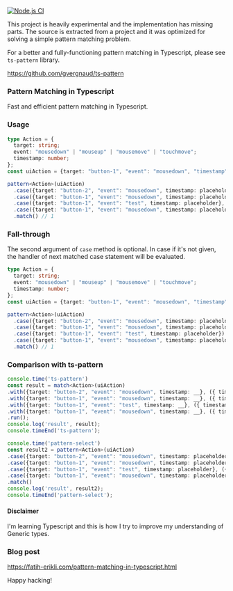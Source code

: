 [![Node.js CI](https://github.com/fatih-erikli/pattern-select/actions/workflows/node.js.yml/badge.svg)](https://github.com/fatih-erikli/pattern-select/actions/workflows/node.js.yml)

This project is heavily experimental and the implementation has missing parts. The source is extracted from a project and it was optimized for solving a simple pattern matching problem.

For a better and fully-functioning pattern matching in Typescript, please see `ts-pattern` library.

https://github.com/gvergnaud/ts-pattern

### Pattern Matching in Typescript

Fast and efficient pattern matching in Typescript.

### Usage

```typescript
type Action = {
  target: string;
  event: "mousedown" | "mouseup" | "mousemove" | "touchmove";
  timestamp: number;
};
const uiAction = {target: "button-1", "event": "mousedown", "timestamp": 1} as Action;

pattern<Action>(uiAction)
  .case({target: "button-2", "event": "mousedown", timestamp: placeholder}, ({ timestamp }) => timestamp)
  .case({target: "button-1", "event": "mousedown", timestamp: placeholder}, ({ timestamp }) => timestamp)
  .case({target: "button-1", "event": "test", timestamp: placeholder}, ({ timestamp }) => timestamp)
  .case({target: "button-1", "event": "mousedown", timestamp: placeholder}, ({ timestamp }) => timestamp)
  .match() // 1
```

### Fall-through

The second argument of `case` method is optional. In case if it's not given, the handler of next matched case statement will be evaluated.

```typescript
type Action = {
  target: string;
  event: "mousedown" | "mouseup" | "mousemove" | "touchmove";
  timestamp: number;
};
const uiAction = {target: "button-1", "event": "mousedown", "timestamp": 1} as Action;

pattern<Action>(uiAction)
  .case({target: "button-2", "event": "mousedown", timestamp: placeholder})
  .case({target: "button-1", "event": "mousedown", timestamp: placeholder})
  .case({target: "button-1", "event": "test", timestamp: placeholder})
  .case({target: "button-1", "event": "mousedown", timestamp: placeholder}, ({ timestamp }) => timestamp)
  .match() // 1
```

### Comparison with ts-pattern
```typescript
console.time('ts-pattern')
const result = match<Action>(uiAction)
.with({target: "button-2", "event": "mousedown", timestamp: __}, ({ timestamp }) => timestamp)
.with({target: "button-1", "event": "mousedown", timestamp: __}, ({ timestamp }) => timestamp)
.with({target: "button-1", "event": "test", timestamp: __}, ({ timestamp }) => timestamp)
.with({target: "button-1", "event": "mousedown", timestamp: __}, ({ timestamp }) => timestamp)
.run();
console.log('result', result);
console.timeEnd('ts-pattern');

console.time('pattern-select')
const result2 = pattern<Action>(uiAction)
.case({target: "button-2", "event": "mousedown", timestamp: placeholder}, ({ timestamp }) => timestamp)
.case({target: "button-1", "event": "mousedown", timestamp: placeholder}, ({ timestamp }) => timestamp)
.case({target: "button-1", "event": "test", timestamp: placeholder}, ({ timestamp }) => timestamp)
.case({target: "button-1", "event": "mousedown", timestamp: placeholder}, ({ timestamp }) => timestamp)
.match()
console.log('result', result2);
console.timeEnd('pattern-select');
```


#### Disclaimer
I'm learning Typescript and this is how I try to improve my understanding of Generic types. 


### Blog post
<https://fatih-erikli.com/pattern-matching-in-typescript.html>

Happy hacking!
